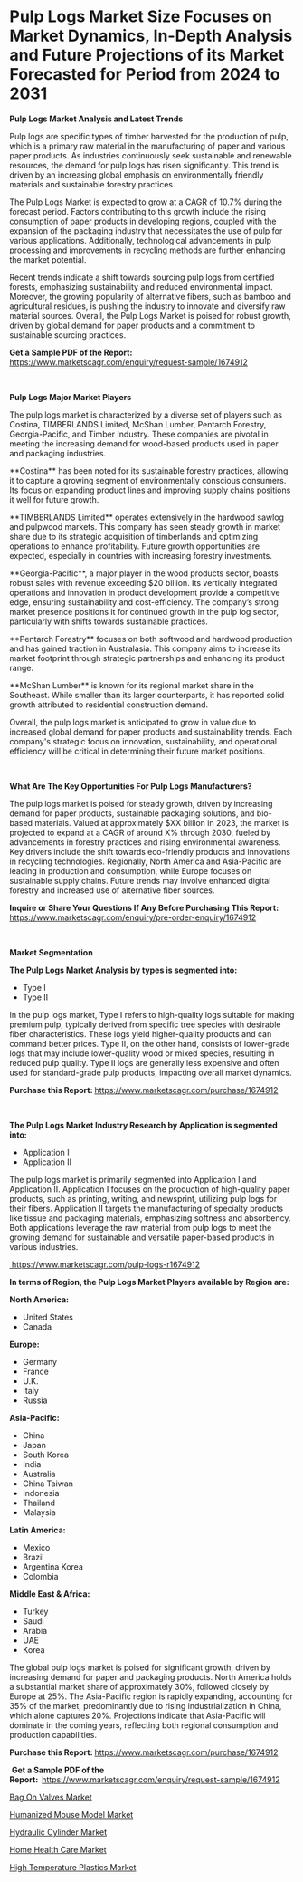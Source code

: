 <p><h1>Pulp Logs Market Size Focuses on Market Dynamics, In-Depth Analysis and Future Projections of its Market Forecasted for Period from 2024 to 2031</h1></p><p><strong>Pulp Logs Market Analysis and Latest Trends</strong></p>
<p><p>Pulp logs are specific types of timber harvested for the production of pulp, which is a primary raw material in the manufacturing of paper and various paper products. As industries continuously seek sustainable and renewable resources, the demand for pulp logs has risen significantly. This trend is driven by an increasing global emphasis on environmentally friendly materials and sustainable forestry practices.</p><p>The Pulp Logs Market is expected to grow at a CAGR of 10.7% during the forecast period. Factors contributing to this growth include the rising consumption of paper products in developing regions, coupled with the expansion of the packaging industry that necessitates the use of pulp for various applications. Additionally, technological advancements in pulp processing and improvements in recycling methods are further enhancing the market potential.</p><p>Recent trends indicate a shift towards sourcing pulp logs from certified forests, emphasizing sustainability and reduced environmental impact. Moreover, the growing popularity of alternative fibers, such as bamboo and agricultural residues, is pushing the industry to innovate and diversify raw material sources. Overall, the Pulp Logs Market is poised for robust growth, driven by global demand for paper products and a commitment to sustainable sourcing practices.</p></p>
<p><strong>Get a Sample PDF of the Report:&nbsp;</strong> <a href="https://www.marketscagr.com/enquiry/request-sample/1674912?utm_campaign=1474&utm_medium=2&utm_source=Github&utm_content=ia&utm_term=10102024&utm_id=pulp-logs">https://www.marketscagr.com/enquiry/request-sample/1674912</a></p>
<p>&nbsp;</p>
<p><strong>Pulp Logs Major Market Players</strong></p>
<p><p>The pulp logs market is characterized by a diverse set of players such as Costina, TIMBERLANDS Limited, McShan Lumber, Pentarch Forestry, Georgia-Pacific, and Timber Industry. These companies are pivotal in meeting the increasing demand for wood-based products used in paper and packaging industries.</p><p>**Costina** has been noted for its sustainable forestry practices, allowing it to capture a growing segment of environmentally conscious consumers. Its focus on expanding product lines and improving supply chains positions it well for future growth.</p><p>**TIMBERLANDS Limited** operates extensively in the hardwood sawlog and pulpwood markets. This company has seen steady growth in market share due to its strategic acquisition of timberlands and optimizing operations to enhance profitability. Future growth opportunities are expected, especially in countries with increasing forestry investments.</p><p>**Georgia-Pacific**, a major player in the wood products sector, boasts robust sales with revenue exceeding $20 billion. Its vertically integrated operations and innovation in product development provide a competitive edge, ensuring sustainability and cost-efficiency. The company’s strong market presence positions it for continued growth in the pulp log sector, particularly with shifts towards sustainable practices.</p><p>**Pentarch Forestry** focuses on both softwood and hardwood production and has gained traction in Australasia. This company aims to increase its market footprint through strategic partnerships and enhancing its product range. </p><p>**McShan Lumber** is known for its regional market share in the Southeast. While smaller than its larger counterparts, it has reported solid growth attributed to residential construction demand.</p><p>Overall, the pulp logs market is anticipated to grow in value due to increased global demand for paper products and sustainability trends. Each company's strategic focus on innovation, sustainability, and operational efficiency will be critical in determining their future market positions.</p></p>
<p>&nbsp;</p>
<p><strong>What Are The Key Opportunities For Pulp Logs Manufacturers?</strong></p>
<p><p>The pulp logs market is poised for steady growth, driven by increasing demand for paper products, sustainable packaging solutions, and bio-based materials. Valued at approximately $XX billion in 2023, the market is projected to expand at a CAGR of around X% through 2030, fueled by advancements in forestry practices and rising environmental awareness. Key drivers include the shift towards eco-friendly products and innovations in recycling technologies. Regionally, North America and Asia-Pacific are leading in production and consumption, while Europe focuses on sustainable supply chains. Future trends may involve enhanced digital forestry and increased use of alternative fiber sources.</p></p>
<p><strong>Inquire or Share Your Questions If Any Before Purchasing This Report:</strong> <a href="https://www.marketscagr.com/enquiry/pre-order-enquiry/1674912?utm_campaign=1474&utm_medium=2&utm_source=Github&utm_content=ia&utm_term=10102024&utm_id=pulp-logs">https://www.marketscagr.com/enquiry/pre-order-enquiry/1674912</a></p>
<p>&nbsp;</p>
<p><strong>Market Segmentation</strong></p>
<p><strong>The Pulp Logs Market Analysis by types is segmented into:</strong></p>
<p><ul><li>Type I</li><li>Type II</li></ul></p>
<p><p>In the pulp logs market, Type I refers to high-quality logs suitable for making premium pulp, typically derived from specific tree species with desirable fiber characteristics. These logs yield higher-quality products and can command better prices. Type II, on the other hand, consists of lower-grade logs that may include lower-quality wood or mixed species, resulting in reduced pulp quality. Type II logs are generally less expensive and often used for standard-grade pulp products, impacting overall market dynamics.</p></p>
<p><strong>Purchase this Report:&nbsp;</strong><a href="https://www.marketscagr.com/purchase/1674912?utm_campaign=1474&utm_medium=2&utm_source=Github&utm_content=ia&utm_term=10102024&utm_id=pulp-logs">https://www.marketscagr.com/purchase/1674912</a></p>
<p>&nbsp;</p>
<p><strong>The Pulp Logs Market Industry Research by Application is segmented into:</strong></p>
<p><ul><li>Application I</li><li>Application II</li></ul></p>
<p><p>The pulp logs market is primarily segmented into Application I and Application II. Application I focuses on the production of high-quality paper products, such as printing, writing, and newsprint, utilizing pulp logs for their fibers. Application II targets the manufacturing of specialty products like tissue and packaging materials, emphasizing softness and absorbency. Both applications leverage the raw material from pulp logs to meet the growing demand for sustainable and versatile paper-based products in various industries.</p></p>
<p><a href="https://www.marketscagr.com/pulp-logs-r1674912?utm_campaign=1474&utm_medium=2&utm_source=Github&utm_content=ia&utm_term=10102024&utm_id=pulp-logs">&nbsp;https://www.marketscagr.com/pulp-logs-r1674912</a></p>
<p><strong>In terms of Region, the Pulp Logs Market Players available by Region are:</strong></p>
<p>
    <p> <strong> North America: </strong>
        <ul>
            <li>United States</li>
            <li>Canada</li>
        </ul>
        </p> 
    <p> <strong> Europe: </strong>
        <ul>
            <li>Germany</li>
            <li>France</li>
            <li>U.K.</li>
            <li>Italy</li>
            <li>Russia</li>
        </ul>
        </p> 
    <p> <strong> Asia-Pacific: </strong>
        <ul>
            <li>China</li>
            <li>Japan</li>
            <li>South Korea</li>
            <li>India</li>
            <li>Australia</li>
            <li>China Taiwan</li>
            <li>Indonesia</li>
            <li>Thailand</li>
            <li>Malaysia</li>
        </ul>
        </p> 
    <p> <strong> Latin America: </strong>
        <ul>
            <li>Mexico</li>
            <li>Brazil</li>
            <li>Argentina Korea</li>
            <li>Colombia</li>
        </ul>
        </p> 
    <p> <strong> Middle East & Africa: </strong>
        <ul>
            <li>Turkey</li>
            <li>Saudi</li>
            <li>Arabia</li>
            <li>UAE</li>
            <li>Korea</li>
        </ul>
    </p>
    </p>
<p><p>The global pulp logs market is poised for significant growth, driven by increasing demand for paper and packaging products. North America holds a substantial market share of approximately 30%, followed closely by Europe at 25%. The Asia-Pacific region is rapidly expanding, accounting for 35% of the market, predominantly due to rising industrialization in China, which alone captures 20%. Projections indicate that Asia-Pacific will dominate in the coming years, reflecting both regional consumption and production capabilities.</p></p>
<p><strong>Purchase this Report: </strong><a href="https://www.marketscagr.com/purchase/1674912?utm_campaign=1474&utm_medium=2&utm_source=Github&utm_content=ia&utm_term=10102024&utm_id=pulp-logs">https://www.marketscagr.com/purchase/1674912</a></p>
<p>&nbsp;<strong>Get a Sample PDF of the Report:&nbsp;&nbsp;</strong><a href="https://www.marketscagr.com/enquiry/request-sample/1674912?utm_campaign=1474&utm_medium=2&utm_source=Github&utm_content=ia&utm_term=10102024&utm_id=pulp-logs">https://www.marketscagr.com/enquiry/request-sample/1674912</a></p>
<p><strong></strong></p>
<p><p><a href="https://github.com/FosterFahey91/Market-Research-Report-List-1/blob/main/bag-on-valves-market.md?utm_campaign=1474&utm_medium=2&utm_source=Github&utm_content=ia&utm_term=10102024&utm_id=pulp-logs">Bag On Valves Market</a></p><p><a href="https://www.linkedin.com/pulse/humanized-mouse-model-market-global-regional-analysis-focus-ffrdf?utm_campaign=1474&utm_medium=2&utm_source=Github&utm_content=ia&utm_term=10102024&utm_id=pulp-logs">Humanized Mouse Model Market</a></p><p><a href="https://www.linkedin.com/pulse/emerging-opportunities-challenges-global-hydraulic-cylinder-market-pm1qe?utm_campaign=1474&utm_medium=2&utm_source=Github&utm_content=ia&utm_term=10102024&utm_id=pulp-logs">Hydraulic Cylinder Market</a></p><p><a href="https://www.linkedin.com/pulse/home-health-care-market-essentials-key-players-demand-drivers-zyw5c?utm_campaign=1474&utm_medium=2&utm_source=Github&utm_content=ia&utm_term=10102024&utm_id=pulp-logs">Home Health Care Market</a></p><p><a href="https://www.linkedin.com/pulse/top-trends-transforming-high-temperature-plastics-market-2024-svoef?utm_campaign=1474&utm_medium=2&utm_source=Github&utm_content=ia&utm_term=10102024&utm_id=pulp-logs">High Temperature Plastics Market</a></p></p>